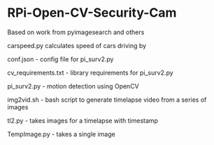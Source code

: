 # RPi-Open-CV-Security-Cam
Based on work from pyimagesearch and others

carspeed.py calculates speed of cars driving by

conf.json - config file for pi_surv2.py

cv_requirements.txt - library requirements for pi_surv2.py

pi_surv2.py - motion detection using OpenCV

img2vid.sh - bash script to generate timelapse video from a series of images

tl2.py - takes images for a timelapse with timestamp

TempImage.py - takes a single image
